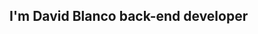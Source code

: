 
<!DOCTYPE html>
<html lang="en">
<head>
  <meta charset="UTF-8">
  <meta name="viewport" content="width=device-width, initial-scale=1.0">
  <title>Title</title>
  <style>
    /* Agrega aquí el estilo para la tipografía */
  </style>
</head>
<body>
  <h2>I'm David Blanco back-end developer</h2>
</body>
</html>
